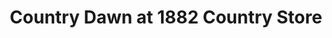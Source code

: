 ---
title: "Country Dawn at 1882 Country Store"
url: /milford/country-dawn-at-1882-country-store/
shop: Antiquitäten
---